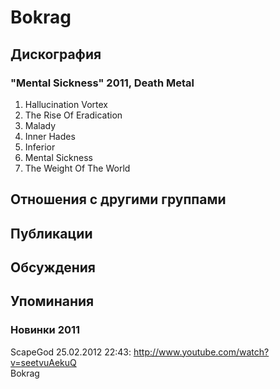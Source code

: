 # Bokrag



## Дискография

### "Mental Sickness" 2011, Death Metal

1. Hallucination Vortex
2. The Rise Of Eradication
3. Malady
4. Inner Hades
5. Inferior
6. Mental Sickness
7. The Weight Of The World


## Отношения с другими группами


## Публикации


## Обсуждения


## Упоминания

### Новинки 2011

ScapeGod 25.02.2012 22:43:
<A HREF="http://www.youtube.com/watch?v=seetvuAekuQ" TARGET="_blank">http://www.youtube.com/watch?v=seetvuAekuQ</A><BR>Bokrag<BR><BR>

